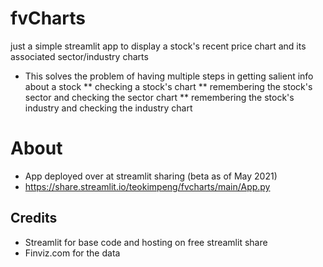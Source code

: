 # fvCharts
just a simple streamlit app to display a stock's recent price chart and its associated sector/industry charts
* This solves the problem of having multiple steps in getting salient info about a stock
** checking a stock's chart
** remembering the stock's sector and checking the sector chart
** remembering the stock's industry and checking the industry chart

# About
* App deployed over at streamlit sharing (beta as of May 2021)
* https://share.streamlit.io/teokimpeng/fvcharts/main/App.py

## Credits
* Streamlit for base code and hosting on free streamlit share 
* Finviz.com for the data
